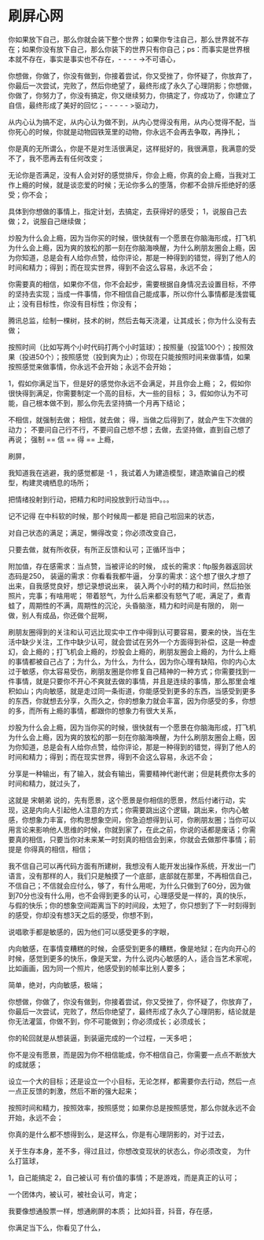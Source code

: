 # 刷屏心网

你如果放下自己，那么你就会装下整个世界；如果你专注自己，那么世界就不存在；如果你没有放下自己，那么你装下的世界只有你自己；ps：而事实是世界根本就不存在，事实是事实也不存在，- - - - -&gt;不可语心，

你想做，你做了，你没有做到，你接着尝试，你又受挫了，你怀疑了，你放弃了，你最后一次尝试，完败了，然后你绝望了，最终形成了永久了心理阴影；你想做，你做了，你努力了，你没有搞定，你又继续努力，你搞定了，你成功了，你建立了自信，最终形成了美好的回忆；- - - - - &gt;驱动力，

从内心认为搞不定，从内心认为做不到，从内心觉得没有用，从内心觉得不配，当你死心的时候，你就是动物园铁笼里的动物，你永远不会再去争取，再挣扎；

你是真的无所谓么，你是不是对生活很满足，这样挺好的，我很满意，我满意的受不了，我不愿再去有任何改变；

无论你是否满足，没有人会对好的感觉排斥，你会上瘾，你真的会上瘾，当我对工作上瘾的时候，就是谈恋爱的时候；无论你多么的堕落，你都不会排斥拒绝好的感受；你不会；

具体到你想做的事情上，指定计划，去搞定，去获得好的感受； 1，说服自己去做；2，说服自己继续做；

炒股为什么会上瘾，因为当你买的时候，很快就有一个愿景在你脑海形成，打飞机为什么会上瘾，因为爽的放松的那一刻在你脑海唤醒，为什么刷朋友圈会上瘾，因为你知道，总是会有人给你点赞，给你评论，那是一种得到的错觉，得到了他人的时间和精力；得到；而在现实世界，得到不会这么容易，永远不会；

你需要真的相信，如果你不信，你不会起步，需要根据自身情况去设置目标，不停的坚持去实现；当成一件事情，你不相信自己能成事，所以你什么事情都是浅尝辄止；没有目标性，你没有目标性；你没有；

腾讯总监，绘制一棵树，技术的树，然后去每天浇灌，让其成长；你为什么没有去做；

按照时间（比如写两个小时代码打两个小时篮球）；按照量（投篮100个）；按照效果（投进50个）；按照感觉（投到爽为止）；你现在只能按照时间来做事情，如果按照感觉来做事情，你永远不会开始；永远不会开始；

1，假如你满足当下，但是好的感觉你永远不会满足，并且你会上瘾； 2，假如你很快得到满足，你需要制定一个高的目标，大一些的目标； 3，假如你认为不可能，自己根本做不到，那么你先去坚持搞一个月再下结论；

不相信，就强制去做； 相信，就去做； 得，当做之后得到了，就会产生下次做的动力； 不要问自己行不行，不要问自己想不想；去做，去坚持做，直到自己想了再说； 强制 == 信 == 得 == 上瘾，

刷屏，

我知道我在逃避，我的感觉都是 -1 ，我试着人为建造模型，建造欺骗自己的模型，构建灵魂栖息的场所；

把情绪投射到行动，把精力和时间投放到行动当中。。。

记不记得 在中科软的时候，那个时候周一都是 把自己啦回来的状态，

对自己状态的满足；满足，懒得改变；你必须改变自己，

只要去做，就有所收获，有所正反馈和认可；正循环当中；

附加值，存在感需求：当点赞，当被评论的时候， 成长的需求：ftp服务器返回状态码是250， 装逼的需求：你看看我都牛逼， 分享的需求：这个想了很久才想了出来，自我感觉良好，想记录想说出来， 装入两个小时的精力和时间，然后拍张照片，完事；有啥用呢； 带着怒气，为什么后来都没有怒气了呢，满足了，煮青蛙了，周期性的不满，周期性的沉沦，头昏脑涨，精力和时间是有限的， 刚一做，别人有成品，你还做个屁啊，

刷朋友圈得到的关注和认可远比现实中工作中得到认可要容易，要来的快，当在生活中缺少关注，工作中缺少认可，就会尝试在另外一个方面得到补偿，这是一种虚幻，会上瘾的；打飞机会上瘾的，炒股会上瘾的，刷朋友圈会上瘾的，为什么上瘾的事情都被自己占了；为什么，为什么，为什么，因为你心理有缺陷，你的内心太过于敏感，你太容易受伤，刷朋友圈是你修复自己精神的一种方式；你需要找到一件事情，就是只要你不开心不爽就去做的事情，并且是连续的事情，那么那里会堆积如山；内向敏感，就是走过同一条街道，你能感受到更多的东西，当感受到更多的东西，你就想去分享，久而久之，你的想象力就会丰富，因为你感受的多，你想的多，而所有上瘾的事情，都跟你的想象力有很大关系，

炒股为什么会上瘾，因为当你买的时候，很快就有一个愿景在你脑海形成，打飞机为什么会上瘾，因为爽的放松的那一刻在你脑海唤醒，为什么刷朋友圈会上瘾，因为你知道，总是会有人给你点赞，给你评论，那是一种得到的错觉，得到了他人的时间和精力；得到；而在现实世界，得到不会这么容易，永远不会；

分享是一种输出，有了输入，就会有输出，需要精神代谢代谢；但是耗费你太多的时间和精力，就过头了，

这就是 宋朝弟 说的，先有愿景，这个愿景是你相信的愿景，然后付诸行动，实现，这是内向人引起他人注意的方式；你需要跳出这个逻辑，跳出来，你内心敏感，你想象力丰富，你构思想象空间，你急迫想得到认可，你刷朋友圈；当你可以用言论来影响他人思维的时候，你就到家了，在此之前，你说的话都是废话；你需要真的相信，只要当你对未来某一时刻真的相信会到来，你就会去做那件事情；前提是 你得真的相信，相信；

我不信自己可以再代码方面有所建树，我想没有人能开发出操作系统，开发出一门语言，没有那样的人，我们只是触摸了一个底部，底部就在那里，不再相信自己，不信自己；不信就会应付么，够了，有什么用呢，为什么只做到了60分，因为做到70分也没有什么用，也不会得到更多的认可，心理感受是一样的，真的快乐，与假的快乐；你的想象空间距离当下的时间段，太短了，你只想到了下一时刻得到的感受，你却没有想3天之后的感受，你想不到，

说唱歌手都是敏感的，因为他们可以感受更多的字眼，

内向敏感，在事情变糟糕的时候，会感受到更多的糟糕，像是地狱；在内向开心的时候，感觉到更多的快乐，像是天堂，为什么说内心敏感的人，适合当艺术家呢，比如画画，因为同一个照片，他感受到的帧率比别人要多；

简单，绝对，内向敏感，极端；

你想做，你做了，你没有做到，你接着尝试，你又受挫了，你怀疑了，你放弃了，你最后一次尝试，完败了，然后你绝望了，最终形成了永久了心理阴影，结论就是 你无法灌篮，你做不到，你不可能做到；你必须成长；必须成长；

你的轮回就是从想装逼，到装逼完成的一个过程，一天多吧；

你不是没有愿景，而是因为你不相信能成，你不相信自己，你需要一点点不断放大的成就感；

设立一个大的目标；还是设立一个小目标，无论怎样，都需要你去行动，然后一点一点正反馈的刺激，然后不断的强大起来；

按照时间和精力，按照效率，按照感觉；如果你总是按照感觉，那么你就永远不会开始，永远不会；

你真的是什么都不想得到么，是这样么，你是有心理阴影的，对于过去，

关于生存本身，差不多，得过且过，你想改变现状的状态么，你必须改变， 为什么打篮球，

1，自己能搞定 2，自己被认可 有价值的事情；不是游戏，而是真正的认可；

一个团体内，被认可，被社会认可，肯定；

我要像想通股票一样，想通刷屏的本质； 比如抖音，抖音，存在感，

你满足当下么，你看见了什么，


